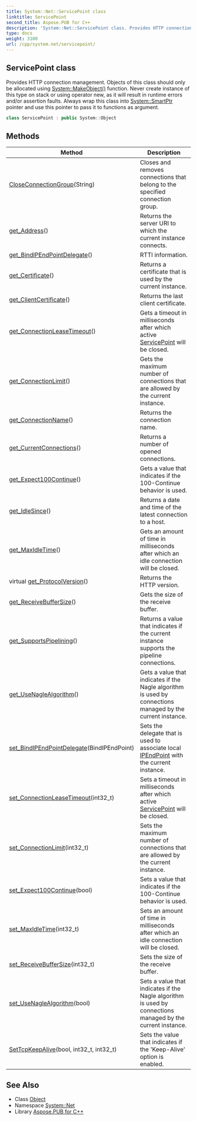 ```yaml
---
title: System::Net::ServicePoint class
linktitle: ServicePoint
second_title: Aspose.PUB for C++
description: 'System::Net::ServicePoint class. Provides HTTP connection management. Objects of this class should only be allocated using System::MakeObject() function. Never create instance of this type on stack or using operator new, as it will result in runtime errors and/or assertion faults. Always wrap this class into System::SmartPtr pointer and use this pointer to pass it to functions as argument in C++.'
type: docs
weight: 3100
url: /cpp/system.net/servicepoint/
---
```

## ServicePoint class


Provides HTTP connection management. Objects of this class should only be allocated using [System::MakeObject()](../../system/makeobject/) function. Never create instance of this type on stack or using operator new, as it will result in runtime errors and/or assertion faults. Always wrap this class into [System::SmartPtr](../../system/smartptr/) pointer and use this pointer to pass it to functions as argument.

```cpp
class ServicePoint : public System::Object
```

## Methods

| Method | Description |
| --- | --- |
| [CloseConnectionGroup](./closeconnectiongroup/)(String) | Closes and removes connections that belong to the specified connection group. |
| [get_Address](./get_address/)() | Returns the server URI to which the current instance connects. |
| [get_BindIPEndPointDelegate](./get_bindipendpointdelegate/)() | RTTI information. |
| [get_Certificate](./get_certificate/)() | Returns a certificate that is used by the current instance. |
| [get_ClientCertificate](./get_clientcertificate/)() | Returns the last client certificate. |
| [get_ConnectionLeaseTimeout](./get_connectionleasetimeout/)() | Gets a timeout in milliseconds after which active [ServicePoint](./) will be closed. |
| [get_ConnectionLimit](./get_connectionlimit/)() | Gets the maximum number of connections that are allowed by the current instance. |
| [get_ConnectionName](./get_connectionname/)() | Returns the connection name. |
| [get_CurrentConnections](./get_currentconnections/)() | Returns a number of opened connections. |
| [get_Expect100Continue](./get_expect100continue/)() | Gets a value that indicates if the 100-Continue behavior is used. |
| [get_IdleSince](./get_idlesince/)() | Returns a date and time of the latest connection to a host. |
| [get_MaxIdleTime](./get_maxidletime/)() | Gets an amount of time in milliseconds after which an idle connection will be closed. |
| virtual [get_ProtocolVersion](./get_protocolversion/)() | Returns the HTTP version. |
| [get_ReceiveBufferSize](./get_receivebuffersize/)() | Gets the size of the receive buffer. |
| [get_SupportsPipelining](./get_supportspipelining/)() | Returns a value that indicates if the current instance supports the pipeline connections. |
| [get_UseNagleAlgorithm](./get_usenaglealgorithm/)() | Gets a value that indicates if the Nagle algorithm is used by connections managed by the current instance. |
| [set_BindIPEndPointDelegate](./set_bindipendpointdelegate/)(BindIPEndPoint) | Sets the delegate that is used to associate local [IPEndPoint](../ipendpoint/) with the current instance. |
| [set_ConnectionLeaseTimeout](./set_connectionleasetimeout/)(int32_t) | Sets a timeout in milliseconds after which active [ServicePoint](./) will be closed. |
| [set_ConnectionLimit](./set_connectionlimit/)(int32_t) | Sets the maximum number of connections that are allowed by the current instance. |
| [set_Expect100Continue](./set_expect100continue/)(bool) | Sets a value that indicates if the 100-Continue behavior is used. |
| [set_MaxIdleTime](./set_maxidletime/)(int32_t) | Sets an amount of time in milliseconds after which an idle connection will be closed. |
| [set_ReceiveBufferSize](./set_receivebuffersize/)(int32_t) | Sets the size of the receive buffer. |
| [set_UseNagleAlgorithm](./set_usenaglealgorithm/)(bool) | Sets a value that indicates if the Nagle algorithm is used by connections managed by the current instance. |
| [SetTcpKeepAlive](./settcpkeepalive/)(bool, int32_t, int32_t) | Sets the value that indicates if the 'Keep-Alive' option is enabled. |
## See Also

* Class [Object](../../system/object/)
* Namespace [System::Net](../)
* Library [Aspose.PUB for C++](../../)
